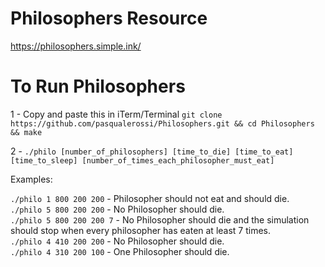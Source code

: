 # Philosophers Resource
https://philosophers.simple.ink/

# To Run Philosophers

1 - Copy and paste this in iTerm/Terminal `git clone https://github.com/pasqualerossi/Philosophers.git && cd Philosophers && make` <br>

2 - `./philo [number_of_philosophers] [time_to_die] [time_to_eat] [time_to_sleep] [number_of_times_each_philosopher_must_eat]`

Examples:

`./philo 1 800 200 200` - Philosopher should not eat and should die. <br>
`./philo 5 800 200 200` - No Philosopher should die. <br>
`./philo 5 800 200 200 7` - No Philosopher should die and the simulation should stop when every philosopher has eaten at least 7 times. <br>
`./philo 4 410 200 200` - No Philosopher should die. <br>
`./philo 4 310 200 100` - One Philosopher should die. 
